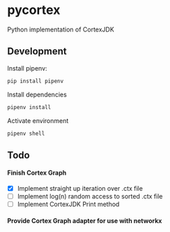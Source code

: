 # pycortex
Python implementation of CortexJDK

## Development

Install pipenv:
```bash
pip install pipenv
```

Install dependencies
```bash
pipenv install
```

Activate environment
```bash
pipenv shell
```

## Todo

#### Finish Cortex Graph
- [X] Implement straight up iteration over .ctx file
- [ ] Implement log(n) random access to sorted .ctx file
- [ ] Implement CortexJDK Print method

#### Provide Cortex Graph adapter for use with networkx
